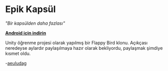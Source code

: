 # Epik Kapsül
_"Bir kapsülden daha fazlası"_

[**Android için indirin**](https://aeuludag.itch.io/epik-kapsul)

Unity öğrenme projesi olarak yapılmış bir Flappy Bird klonu. Açıkçası neredeyse aylardır paylaşılmaya hazır olarak bekliyordu, paylaşmak şimdiye kısmet oldu.

-[aeuludag](https://aeuludag.github.io/)